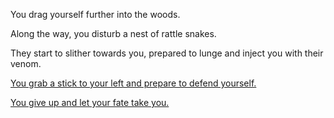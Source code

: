 You drag yourself further into the woods. 

Along the way, you disturb a nest of rattle snakes. 

They start to slither towards you, prepared to lunge and inject you with their venom. 

[You grab a stick to your left and prepare to defend yourself.](https://github.com/udacity/create-your-own-adventure/blob/master/english/forest/drag/stick/stick.md)

[You give up and let your fate take you.](https://github.com/udacity/create-your-own-adventure/blob/master/english/forest/drag/giveup/giveup.md)

